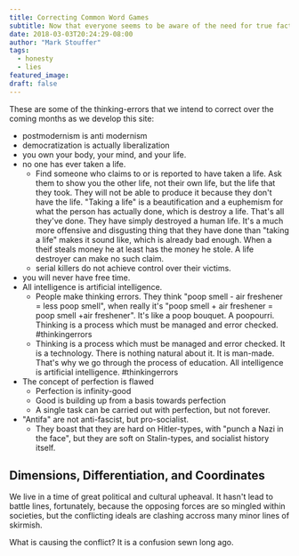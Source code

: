 ```yaml
---
title: Correcting Common Word Games
subtitle: Now that everyone seems to be aware of the need for true facts, here is how to grasp them - Eliminate these thinking bugs.
date: 2018-03-03T20:24:29-08:00
author: "Mark Stouffer"
tags: 
  - honesty
  - lies
featured_image:
draft: false
---
```

These are some of the thinking-errors that we intend to correct over the coming months as we develop this site:

- postmodernism is anti modernism
- democratization is actually liberalization
- you own your body, your mind, and your life.
- no one has ever taken a life.
  - Find someone who claims to or is reported to have taken a life. Ask them to show you the other life, not their own life, but the life that they took. They will not be able to produce it because they don't have the life. "Taking a life" is a beautification and a euphemism for what the person has actually done, which is destroy a life. That's all they've done. They have simply destroyed a human life. It's a much more offensive and disgusting thing that they have done than "taking a life" makes it sound like, which is already bad enough. When a theif steals money he at least has the money he stole. A life destroyer can make no such claim.
  - serial killers do not achieve control over their victims.
- you will never have free time.
- All intelligence is artificial intelligence.
  - People make thinking errors. They think "poop smell - air freshener = less poop smell", when really it's "poop smell + air freshener = poop smell +air freshener". It's like a poop bouquet. A poopourri. Thinking is a process which must be managed and error checked. #thinkingerrors
  - Thinking is a process which must be managed and error checked. It is a technology. There is nothing natural about it. It is man-made. That's why we go through the process of education. All intelligence is artificial intelligence. #thinkingerrors
- The concept of perfection is flawed
  - Perfection is infinity-good
  - Good is building up from a basis towards perfection
  - A single task can be carried out with perfection, but not forever.
- "Antifa" are not anti-fascist, but pro-socialist.
	- They boast that they are hard on Hitler-types, with "punch a Nazi in the face", but they are soft on Stalin-types, and socialist history itself.

## Dimensions, Differentiation, and Coordinates

We live in a time of great political and cultural upheaval. It hasn't lead to battle lines, fortunately, because the opposing forces are so mingled within societies, but the conflicting ideals are clashing accross many minor lines of skirmish.

What is causing the conflict? It is a confusion sewn long ago. 
